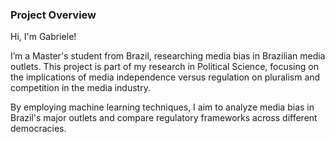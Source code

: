 ### Project Overview

Hi, I'm Gabriele!

I’m a Master's student from Brazil, researching media bias in Brazilian media outlets. This project is part of my research in Political Science, focusing on the implications of media independence versus regulation on pluralism and competition in the media industry.

By employing machine learning techniques, I aim to analyze media bias in Brazil's major outlets and compare regulatory frameworks across different democracies.
